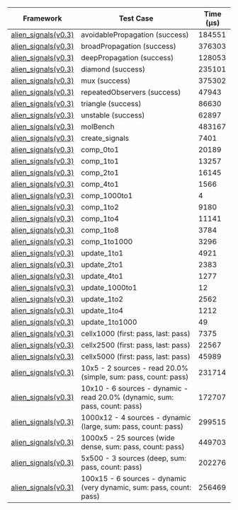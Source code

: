 | Framework | Test Case | Time (μs) |
| --- | --- | --- |
| [alien_signals(v0.3)](https://github.com/medz/alien-signals-dart) | avoidablePropagation (success) | 184551 |
| [alien_signals(v0.3)](https://github.com/medz/alien-signals-dart) | broadPropagation (success) | 376303 |
| [alien_signals(v0.3)](https://github.com/medz/alien-signals-dart) | deepPropagation (success) | 128053 |
| [alien_signals(v0.3)](https://github.com/medz/alien-signals-dart) | diamond (success) | 235101 |
| [alien_signals(v0.3)](https://github.com/medz/alien-signals-dart) | mux (success) | 375302 |
| [alien_signals(v0.3)](https://github.com/medz/alien-signals-dart) | repeatedObservers (success) | 47943 |
| [alien_signals(v0.3)](https://github.com/medz/alien-signals-dart) | triangle (success) | 86630 |
| [alien_signals(v0.3)](https://github.com/medz/alien-signals-dart) | unstable (success) | 62897 |
| [alien_signals(v0.3)](https://github.com/medz/alien-signals-dart) | molBench | 483167 |
| [alien_signals(v0.3)](https://github.com/medz/alien-signals-dart) | create_signals | 7401 |
| [alien_signals(v0.3)](https://github.com/medz/alien-signals-dart) | comp_0to1 | 20189 |
| [alien_signals(v0.3)](https://github.com/medz/alien-signals-dart) | comp_1to1 | 13257 |
| [alien_signals(v0.3)](https://github.com/medz/alien-signals-dart) | comp_2to1 | 16145 |
| [alien_signals(v0.3)](https://github.com/medz/alien-signals-dart) | comp_4to1 | 1566 |
| [alien_signals(v0.3)](https://github.com/medz/alien-signals-dart) | comp_1000to1 | 4 |
| [alien_signals(v0.3)](https://github.com/medz/alien-signals-dart) | comp_1to2 | 9180 |
| [alien_signals(v0.3)](https://github.com/medz/alien-signals-dart) | comp_1to4 | 11141 |
| [alien_signals(v0.3)](https://github.com/medz/alien-signals-dart) | comp_1to8 | 3784 |
| [alien_signals(v0.3)](https://github.com/medz/alien-signals-dart) | comp_1to1000 | 3296 |
| [alien_signals(v0.3)](https://github.com/medz/alien-signals-dart) | update_1to1 | 4921 |
| [alien_signals(v0.3)](https://github.com/medz/alien-signals-dart) | update_2to1 | 2383 |
| [alien_signals(v0.3)](https://github.com/medz/alien-signals-dart) | update_4to1 | 1277 |
| [alien_signals(v0.3)](https://github.com/medz/alien-signals-dart) | update_1000to1 | 12 |
| [alien_signals(v0.3)](https://github.com/medz/alien-signals-dart) | update_1to2 | 2562 |
| [alien_signals(v0.3)](https://github.com/medz/alien-signals-dart) | update_1to4 | 1212 |
| [alien_signals(v0.3)](https://github.com/medz/alien-signals-dart) | update_1to1000 | 49 |
| [alien_signals(v0.3)](https://github.com/medz/alien-signals-dart) | cellx1000 (first: pass, last: pass) | 7375 |
| [alien_signals(v0.3)](https://github.com/medz/alien-signals-dart) | cellx2500 (first: pass, last: pass) | 22567 |
| [alien_signals(v0.3)](https://github.com/medz/alien-signals-dart) | cellx5000 (first: pass, last: pass) | 45989 |
| [alien_signals(v0.3)](https://github.com/medz/alien-signals-dart) | 10x5 - 2 sources - read 20.0% (simple, sum: pass, count: pass) | 231714 |
| [alien_signals(v0.3)](https://github.com/medz/alien-signals-dart) | 10x10 - 6 sources - dynamic - read 20.0% (dynamic, sum: pass, count: pass) | 172707 |
| [alien_signals(v0.3)](https://github.com/medz/alien-signals-dart) | 1000x12 - 4 sources - dynamic (large, sum: pass, count: pass) | 299515 |
| [alien_signals(v0.3)](https://github.com/medz/alien-signals-dart) | 1000x5 - 25 sources (wide dense, sum: pass, count: pass) | 449703 |
| [alien_signals(v0.3)](https://github.com/medz/alien-signals-dart) | 5x500 - 3 sources (deep, sum: pass, count: pass) | 202276 |
| [alien_signals(v0.3)](https://github.com/medz/alien-signals-dart) | 100x15 - 6 sources - dynamic (very dynamic, sum: pass, count: pass) | 256469 |
